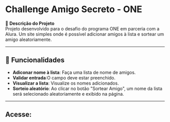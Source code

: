 # Challenge Amigo Secreto - ONE

📝 **Descrição do Projeto**  
Projeto desenvolvido para o desafio do programa ONE em parceria com a Alura. Um site simples onde é possível adicionar amigos à lista e sortear um amigo aleatoriamente.

---

## 🚀 Funcionalidades

- **Adiconar nome à lista**: Faça uma lista de nome de amigos.
- **Validar entrada**:O campo deve estar preenchido.
- **Visualizar a lista**: Visualize os nomes adicionados.
- **Sorteio aleatório**: Ao clicar no botão "Sortear Amigo", um nome da lista será selecionado aleatoriamente e exibido na página.

---

## Acesse: 
